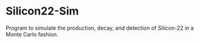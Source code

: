 # Silicon22-Sim
Program to simulate the production, decay, and detection of Silicon-22 in a Monte Carlo fashion.

